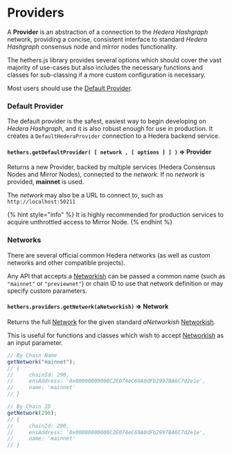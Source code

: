 # Providers

A **Provider** is an abstraction of a connection to the _Hedera Hashgraph_ network, providing a concise, consistent interface to standard _Hedera Hashgraph_ consensus node and mirror nodes functionality.

The hethers.js library provides several options which should cover the vast majority of use-cases but also includes the necessary functions and classes for sub-classing if a more custom configuration is necessary.

Most users should use the [Default Provider](./#default-provider).

### Default Provider

The default provider is the safest, easiest way to begin developing on _Hedera Hashgraph_, and it is also robust enough for use in production. It creates a `DefaultHederaProvider` connection to a Hedera backend service.

#### `hethers.getDefaultProvider( [ network , [ options ] ] )` ⇒ Provider

Returns a new Provider, backed by multiple services (Hedera Consensus Nodes and Mirror Nodes), connected to the _network_. If no _network_ is provided, **mainnet** is used.

The _network_ may also be a URL to connect to, such as `http://localhost:50211`

{% hint style="info" %}
It is highly recommended for production services to acquire unthrottled access to Mirror Node.
{% endhint %}

### Networks

There are several official common Hedera networks (as well as custom networks and other compatible projects).

Any API that accepts a [Networkish](types.md#networkish) can be passed a common name (such as `"mainnet"` or `"previewnet"`) or chain ID to use that network definition or may specify custom parameters.

#### `hethers.providers.getNetwork(aNetworkish)` ⇒ Network&#x20;

Returns the full [Network](types.md#network) for the given standard _aNetworkish_ [Networkish](types.md#networkish).

This is useful for functions and classes which wish to accept [Networkish](types.md#networkish) as an input parameter.

```typescript
// By Chain Name 
getNetwork("mainnet"); 
// { 
//     chainId: 290, 
//     ensAddress: '0x00000000000C2E074eC69A0dFb2997BA6C7d2e1e', 
//     name: 'mainnet' 
// }

// By Chain ID 
getNetwork(290); 
// { 
//     chainId: 290, 
//     ensAddress: '0x00000000000C2E074eC69A0dFb2997BA6C7d2e1e', 
//     name: 'mainnet' 
// }
```
